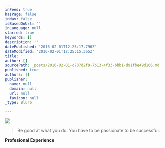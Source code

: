 ```yaml
---
inFeed: true
hasPage: false
inNav: false
isBasedOnUrl: ''
inLanguage: null
starred: true
keywords: []
description: ''
datePublished: '2016-02-01T12:25:17.796Z'
dateModified: '2016-02-01T12:25:15.365Z'
title: ''
author: []
sourcePath: _posts/2016-02-01-c737d2f9-7b13-4f33-bbb1-d91fbe49d106.md
published: true
authors: []
publisher:
  name: null
  domain: null
  url: null
  favicon: null
_type: Blurb

---
```

![](https://s3-us-west-2.amazonaws.com/the-grid-img/p/f1726fe5e34c6659407e38491ba46c94fdd25e28.jpg)

> Be good at what you do. You have to be passionate to be successful.

**Profesional Experience**